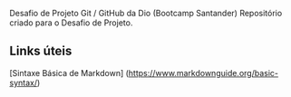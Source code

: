 Desafio de Projeto Git / GitHub da Dio (Bootcamp Santander)
Repositório criado para o Desafio de Projeto.

## Links úteis
[Sintaxe Básica de Markdown] (https://www.markdownguide.org/basic-syntax/)  
